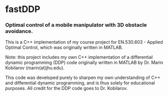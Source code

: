 # fastDDP
### Optimal control of a mobile manipulator with 3D obstacle avoidance.

This is a C++ implementation of my course project for EN.530.603 - Applied Optimal Control, which was originally written in MATLAB.

Note: this project includes my own C++ implementation of a differential dynamic programming (DDP) code originally written
in MATLAB by Dr. Marin Kobilarov (marin(at)jhu.edu).

This code was developed purely to sharpen my own understanding of C++ and
differential dynamic programming, and is thus solely for educational purposes.
All credit for the DDP code goes to Dr. Kobilarov.
